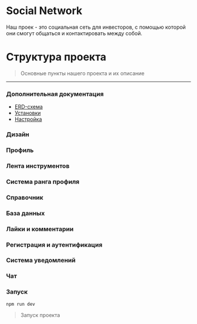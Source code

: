 # Social Network

Наш проек - это социальная сеть для инвесторов, с помощью которой они смогут общаться и 
контактировать между собой.

# Структура проекта

> Основные пункты нашего проекта и их описание

---

### Дополнительная документация

- [ERD-схема](./API/docs/database.png)
- [Установки](./API/docs/README.md)
- [Настройка](./API/docs/README.md)

### Дизайн

### Профиль

### Лента инструментов

### Система ранга профиля

### Справочник

### База данных



### Лайки и комментарии

### Регистрация и аутентификация

### Система уведомлений

### Чат

### Запуск

```
npm run dev
```
>Запуск проекта

